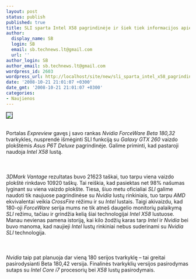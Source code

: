 ```yaml
---
layout: post
status: publish
published: true
title: SLI sparta Intel X58 pagrindinėje ir šiek tiek informacijos apie tvarkykles
author:
  display_name: SB
  login: SB
  email: sb.technews.lt@gmail.com
  url: ''
author_login: SB
author_email: sb.technews.lt@gmail.com
wordpress_id: 2603
wordpress_url: http://localhost/site/new/sli_sparta_intel_x58_pagrindineje_ir_siek_tiek_informacijos_apie_tvarkykles/
date: '2008-10-21 21:01:07 +0300'
date_gmt: '2008-10-21 21:01:07 +0300'
categories:
- Naujienos
---
```

<div class="imgright"><img src="http://www.techpowerup.com/img/08-10-21/66_alex_thm.jpg" border="1"></div>
<p><br>Portalas <i>Expreview</i> gavęs į savo rankas <i>Nvidia ForceWare Beta 180,32</i> tvarkykles, nusprendė išmėginti SLI funkciją su <i>Galaxy GTX 260</i> vaizdo plokštėmis <i>Asus P6T Deluxe</i> pagrindinėje. Galime priminti, kad pastaroji naudoja <i>Intel X58</i> lustą.<br />
<br><br />
<br><i>3DMark Vantage</i> rezultatas buvo 21623 taškai, tuo tarpu viena vaizdo plokštė rinkdavo 10920 taškų. Tai reiškia, kad pasiektas net 98% našumas lyginant su viena vaizdo plokšte. Tiesa, šiuo metu oficialiai <i>SLI</i> galime naudoti tik naujuose pagrindinėse su <i>Nvidia</i> lustų rinkiniais, tuo tarpu <i>AMD</i> ekvivalentai veikia <i>CrossFire</i> rėžimu ir su <i>Intel</i> lustais. Taigi akivaizdu, kad 180-oji <i>ForceWare</i> serija mums ne tik atneš daugelio monitorių palaikymą <i>SLI</i> režimu, tačiau ir grindžia kelią šiai technologijai <i>Intel X58</i> lustuose. Manau nevienas pamena istoriją, kai kilo žodžių karas tarp <i>Intel</i> ir <i>Nvidia</i> bei buvo manoma, kad naujieji <i>Intel</i> lustų rinkiniai nebus suderinami su <i>Nvidia SLI</i> technologija.<br />
<br><br />
<br><i>Nvidia</i> taip pat planuoja dar vieną 180 serijos tvarkyklę – tai greitai pasirodysianti Beta 180,42 versija. Finalinės tvarkyklių versijos pasirodymas sutaps su <i>Intel Core i7</i> procesorių bei <i>X58</i> lustų pasirodymais.<br />
<br><br />
<br><br />
<br></p>
